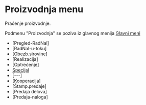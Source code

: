 # Proizvodnja menu

Praćenje proizvodnje.

Podmenu "Proizvodnja" se poziva iz glavnog menija [Glavni meni](../../index_sr.md)

- [Pregled-RadNal]
- [RadNal-u-toku]
- [Obezb.sirovine]
- [Realizacija]
- [Optrećenje]
- [Specijal](../p23_sr/p23_sr.md)
- [---]
- [Kooperacija]
- [Štamp.predaje]
- [Predaja delova]
- [Predaja-naloga]
